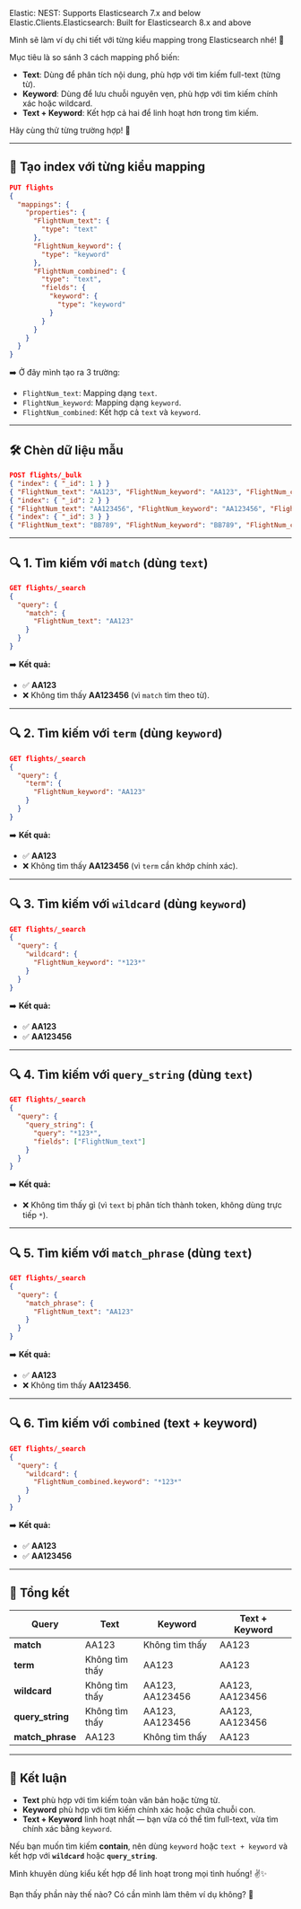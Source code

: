 Elastic:
	NEST: Supports Elasticsearch 7.x and below
	Elastic.Clients.Elasticsearch: Built for Elasticsearch 8.x and above


Mình sẽ làm ví dụ chi tiết với từng kiểu mapping trong Elasticsearch nhé! 🎯  

Mục tiêu là so sánh 3 cách mapping phổ biến:  
- **Text**: Dùng để phân tích nội dung, phù hợp với tìm kiếm full-text (từng từ).  
- **Keyword**: Dùng để lưu chuỗi nguyên vẹn, phù hợp với tìm kiếm chính xác hoặc wildcard.  
- **Text + Keyword**: Kết hợp cả hai để linh hoạt hơn trong tìm kiếm.  

Hãy cùng thử từng trường hợp! 🚀  

---

## 🔧 **Tạo index với từng kiểu mapping**

```json
PUT flights
{
  "mappings": {
    "properties": {
      "FlightNum_text": {
        "type": "text"
      },
      "FlightNum_keyword": {
        "type": "keyword"
      },
      "FlightNum_combined": {
        "type": "text",
        "fields": {
          "keyword": {
            "type": "keyword"
          }
        }
      }
    }
  }
}
```

➡️ Ở đây mình tạo ra 3 trường:  
- `FlightNum_text`: Mapping dạng `text`.  
- `FlightNum_keyword`: Mapping dạng `keyword`.  
- `FlightNum_combined`: Kết hợp cả `text` và `keyword`.  

---

## 🛠 **Chèn dữ liệu mẫu**  

```json
POST flights/_bulk
{ "index": { "_id": 1 } }
{ "FlightNum_text": "AA123", "FlightNum_keyword": "AA123", "FlightNum_combined": "AA123" }
{ "index": { "_id": 2 } }
{ "FlightNum_text": "AA123456", "FlightNum_keyword": "AA123456", "FlightNum_combined": "AA123456" }
{ "index": { "_id": 3 } }
{ "FlightNum_text": "BB789", "FlightNum_keyword": "BB789", "FlightNum_combined": "BB789" }
```

---

## 🔍 **1. Tìm kiếm với `match` (dùng `text`)**  

```json
GET flights/_search
{
  "query": {
    "match": {
      "FlightNum_text": "AA123"
    }
  }
}
```

➡️ **Kết quả:**  
- ✅ **AA123**  
- ❌ Không tìm thấy **AA123456** (vì `match` tìm theo từ).  

---

## 🔍 **2. Tìm kiếm với `term` (dùng `keyword`)**  

```json
GET flights/_search
{
  "query": {
    "term": {
      "FlightNum_keyword": "AA123"
    }
  }
}
```

➡️ **Kết quả:**  
- ✅ **AA123**  
- ❌ Không tìm thấy **AA123456** (vì `term` cần khớp chính xác).  

---

## 🔍 **3. Tìm kiếm với `wildcard` (dùng `keyword`)**  

```json
GET flights/_search
{
  "query": {
    "wildcard": {
      "FlightNum_keyword": "*123*"
    }
  }
}
```

➡️ **Kết quả:**  
- ✅ **AA123**  
- ✅ **AA123456**  

---

## 🔍 **4. Tìm kiếm với `query_string` (dùng `text`)**  

```json
GET flights/_search
{
  "query": {
    "query_string": {
      "query": "*123*",
      "fields": ["FlightNum_text"]
    }
  }
}
```

➡️ **Kết quả:**  
- ❌ Không tìm thấy gì (vì `text` bị phân tích thành token, không dùng trực tiếp `*`).  

---

## 🔍 **5. Tìm kiếm với `match_phrase` (dùng `text`)**  

```json
GET flights/_search
{
  "query": {
    "match_phrase": {
      "FlightNum_text": "AA123"
    }
  }
}
```

➡️ **Kết quả:**  
- ✅ **AA123**  
- ❌ Không tìm thấy **AA123456**.  

---

## 🔍 **6. Tìm kiếm với `combined` (text + keyword)**  

```json
GET flights/_search
{
  "query": {
    "wildcard": {
      "FlightNum_combined.keyword": "*123*"
    }
  }
}
```

➡️ **Kết quả:**  
- ✅ **AA123**  
- ✅ **AA123456**  

---

## 🏁 **Tổng kết**  

| **Query**                 | **Text**        | **Keyword**     | **Text + Keyword** |
|---------------------------|-----------------|-----------------|--------------------|
| **match**                 | AA123           | Không tìm thấy | AA123              |
| **term**                  | Không tìm thấy | AA123           | AA123              |
| **wildcard**              | Không tìm thấy | AA123, AA123456 | AA123, AA123456    |
| **query_string**          | Không tìm thấy | AA123, AA123456 | AA123, AA123456    |
| **match_phrase**          | AA123           | Không tìm thấy | AA123              |

---

## 🚀 **Kết luận**  
- **Text** phù hợp với tìm kiếm toàn văn bản hoặc từng từ.  
- **Keyword** phù hợp với tìm kiếm chính xác hoặc chứa chuỗi con.  
- **Text + Keyword** linh hoạt nhất — bạn vừa có thể tìm full-text, vừa tìm chính xác bằng `keyword`.  

Nếu bạn muốn tìm kiếm **contain**, nên dùng `keyword` hoặc `text + keyword` và kết hợp với **`wildcard`** hoặc **`query_string`**.  

Mình khuyên dùng kiểu kết hợp để linh hoạt trong mọi tình huống! ✌️✨  

Bạn thấy phần này thế nào? Có cần mình làm thêm ví dụ không? 🚀